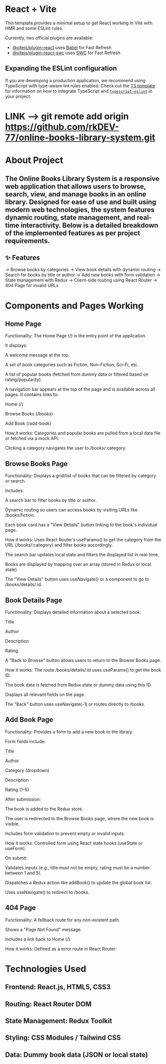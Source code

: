 # React + Vite

This template provides a minimal setup to get React working in Vite with HMR and some ESLint rules.

Currently, two official plugins are available:

- [@vitejs/plugin-react](https://github.com/vitejs/vite-plugin-react/blob/main/packages/plugin-react) uses [Babel](https://babeljs.io/) for Fast Refresh
- [@vitejs/plugin-react-swc](https://github.com/vitejs/vite-plugin-react/blob/main/packages/plugin-react-swc) uses [SWC](https://swc.rs/) for Fast Refresh

## Expanding the ESLint configuration

If you are developing a production application, we recommend using TypeScript with type-aware lint rules enabled. Check out the [TS template](https://github.com/vitejs/vite/tree/main/packages/create-vite/template-react-ts) for information on how to integrate TypeScript and [`typescript-eslint`](https://typescript-eslint.io) in your project.


# LINK --> git remote add origin https://github.com/rkDEV-77/online-books-library-system.git


# About Project

## The Online Books Library System is a responsive web application that allows users to browse, search, view, and manage books in an online library. Designed for ease of use and built using modern web technologies, the system features dynamic routing, state management, and real-time interactivity. Below is a detailed breakdown of the implemented features as per project requirements.

## ✨ Features

-> Browse books by categories
-> View book details with dynamic routing
-> Search for books by title or author
-> Add new books with form validation
-> State management with Redux
-> Client-side routing using React Router
-> 404 Page for invalid URLs


# Components and Pages Working 
## Home Page
Functionality:
The Home Page (/) is the entry point of the application.

It displays:

A welcome message at the top.

A set of book categories such as Fiction, Non-Fiction, Sci-Fi, etc.

A list of popular books (fetched from dummy data or filtered based on rating/popularity).

A navigation bar appears at the top of the page and is available across all pages. It contains links to:

Home (/)

Browse Books (/books)

Add Book (/add-book)

How it works:
Categories and popular books are pulled from a local data file or fetched via a mock API.

Clicking a category navigates the user to /books/:category.

## Browse Books Page
Functionality:
Displays a grid/list of books that can be filtered by category or search.

Includes:

A search bar to filter books by title or author.

Dynamic routing so users can access books by visiting URLs like /books/fiction.

Each book card has a "View Details" button linking to the book's individual page.

How it works:
Uses React Router’s useParams() to get the category from the URL (/books/:category) and filter books accordingly.

The search bar updates local state and filters the displayed list in real-time.

Books are displayed by mapping over an array (stored in Redux or local state).

The "View Details" button uses useNavigate() or a <Link> component to go to /books/details/:id.



## Book Details Page
Functionality:
Displays detailed information about a selected book:

Title

Author

Description

Rating

A "Back to Browse" button allows users to return to the Browse Books page.

How it works:
The route /books/details/:id uses useParams() to get the book ID.

The book data is fetched from Redux state or dummy data using this ID.

Displays all relevant fields on the page.

The "Back" button uses useNavigate(-1) or routes directly to /books.



## Add Book Page
Functionality:
Provides a form to add a new book to the library.

Form fields include:

Title

Author

Category (dropdown)

Description

Rating (1–5)

After submission:

The book is added to the Redux store.

The user is redirected to the Browse Books page, where the new book is visible.

Includes form validation to prevent empty or invalid inputs.

How it works:
Controlled form using React state hooks (useState or useForm).

On submit:

Validates inputs (e.g., title must not be empty, rating must be a number between 1 and 5).

Dispatches a Redux action like addBook() to update the global book list.

Uses useNavigate() to redirect to /books.

## 404 Page
Functionality:
A fallback route for any non-existent path.

Shows a "Page Not Found" message.

Includes a link back to Home (/).

How it works:
Defined as a error route in React Router:

# Technologies Used
## Frontend: React.js, HTML5, CSS3

## Routing: React Router DOM

## State Management: Redux Toolkit

## Styling: CSS Modules / Tailwind CSS 

## Data: Dummy book data (JSON or local state)

